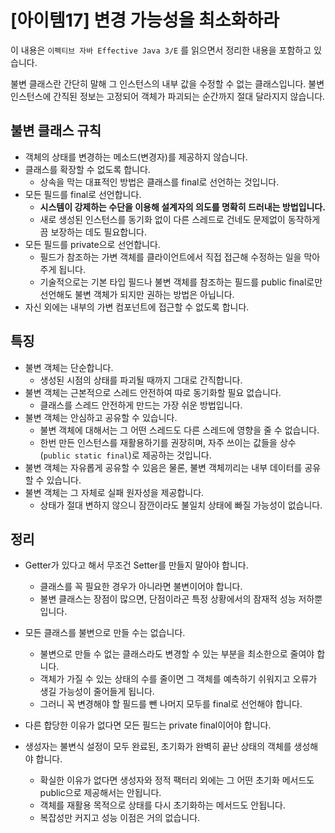 # [아이템17] 변경 가능성을 최소화하라

이 내용은 `이펙티브 자바 Effective Java 3/E` 를 읽으면서 정리한 내용을 포함하고 있습니다.

불변 클래스란 간단히 말해 그 인스턴스의 내부 값을 수정할 수 없는 클래스입니다. 불변 인스턴스에 간직된 정보는 고정되어 객체가 파괴되는 순간까지 절대 달라지지 않습니다. 



## 불변 클래스 규칙

- 객체의 상태를 변경하는 메소드(변경자)를 제공하지 않습니다.
- 클래스를 확장할 수 없도록 합니다.
  - 상속을 막는 대표적인 방법은 클래스를 final로 선언하는 것입니다.
- 모든 필드를 final로 선언합니다.
  - **시스템이 강제하는 수단을 이용해 설계자의 의도를 명확히 드러내는 방법입니다.** 
  - 새로 생성된 인스턴스를 동기화 없이 다른 스레드로 건네도 문제없이 동작하게끔 보장하는 데도 필요합니다.
- 모든 필드를 private으로 선언합니다.
  - 필드가 참조하는 가변 객체를 클라이언트에서 직접 접근해 수정하는 일을 막아주게 됩니다.
  - 기술적으로는 기본 타입 필드나 불변 객체를 참조하는 필드를 public final로만 선언해도 불변 객체가 되지만 권하는 방법은 아닙니다.
- 자신 외에는 내부의 가변 컴포넌트에 접근할 수 없도록 합니다.



## 특징

- 불변 객체는 단순합니다.
  - 생성된 시점의 상태를 파괴될 때까지 그대로 간직합니다.
- 불변 객체는 근본적으로 스레드 안전하여 따로 동기화할 필요 없습니다.
  - 클래스를 스레드 안전하게 만드는 가장 쉬운 방법입니다.
- 불변 객체는 안심하고 공유할 수 있습니다.
  - 불변 객체에 대해서는 그 어떤 스레드도 다른 스레드에 영향을 줄 수 없습니다.
  - 한번 만든 인스턴스를 재활용하기를 권장히며, 자주 쓰이는 값들을 상수(`public static final`)로 제공하는 것입니다.
- 불변 객체는 자유롭게 공유할 수 있음은 물론, 불변 객체끼리는 내부 데이터를 공유할 수 있습니다.
- 불변 객체는 그 자체로 실패 원자성을 제공합니다.
  - 상태가 절대 변하지 않으니 잠깐이라도 불일치 상태에 빠질 가능성이 없습니다.



## 정리

- Getter가 있다고 해서 무조건 Setter를 만들지 말아야 합니다.
  - 클래스를 꼭 필요한 경우가 아니라면 불변이어야 합니다.
  - 불변 클래스는 장점이 많으면, 단점이라곤 특정 상황에서의 잠재적 성능 저하뿐입니다.

- 모든 클래스를 불변으로 만들 수는 없습니다.
  - 불변으로 만들 수 없는 클래스라도 변경할 수 있는 부분을 최소한으로 줄여야 합니다. 
  - 객체가 가질 수 있는 상태의 수를 줄이면 그 객체를 예측하기 쉬워지고 오류가 생길 가능성이 줄어들게 됩니다.
  - 그러니 꼭 변경해야 할 필드를 뺀 나머지 모두를 final로 선언해야 합니다. 

- 다른 합당한 이유가 없다면 모든 필드는 private final이어야 합니다.

- 생성자는 불변식 설정이 모두 완료된, 초기화가 완벽히 끝난 상태의 객체를 생성해야 합니다.
  - 확실한 이유가 없다면 생성자와 정적 팩터리 외에는 그 어떤 초기화 메서드도 public으로 제공해서는 안됩니다.
  - 객체를 재활용 목적으로 상태를 다시 초기화하는 메서드도 안됩니다.
  - 복잡성만 커지고 성능 이점은 거의 없습니다.
